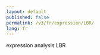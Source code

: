 ```yaml
---
layout: default
published: false
permalink: /v3/fr/expression/LBR/
lang: fr
---
```


expression analysis LBR
